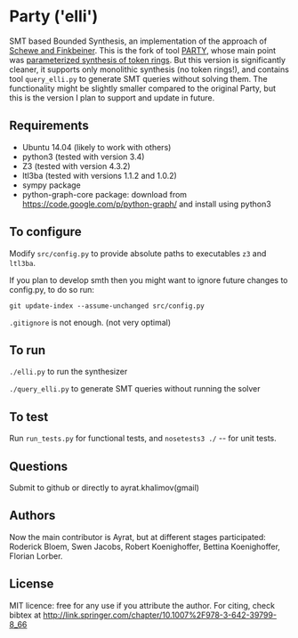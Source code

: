 # Party ('elli')

SMT based Bounded Synthesis, an implementation of the approach of 
[Schewe and Finkbeiner](https://www.react.uni-saarland.de/publications/atva07.pdf).
This is the fork of tool [PARTY](https://github.com/5nizza/Party),
whose main point was 
[parameterized synthesis of token rings](http://link.springer.com/chapter/10.1007/978-3-642-39799-8_66).
But this version is significantly cleaner,
it supports only monolithic synthesis (no token rings!), 
and contains tool `query_elli.py` to generate SMT queries without solving them.
The functionality might be slightly smaller compared to the original Party,
but this is the version I plan to support and update in future.

## Requirements
- Ubuntu 14.04 (likely to work with others)
- python3 (tested with version 3.4)
- Z3 (tested with version 4.3.2)
- ltl3ba (tested with versions 1.1.2 and 1.0.2)
- sympy package
- python-graph-core package: 
  download from 
  https://code.google.com/p/python-graph/ 
  and install using python3

## To configure
Modify `src/config.py` to provide absolute paths to executables `z3` and `ltl3ba`.

If you plan to develop smth then you might want to ignore future changes to config.py, to do so run:
	
	git update-index --assume-unchanged src/config.py

`.gitignore` is not enough.
(not very optimal)

## To run
`./elli.py` to run the synthesizer

`./query_elli.py` to generate SMT queries without running the solver

## To test
Run `run_tests.py` for functional tests, and `nosetests3 ./` -- for unit tests.

## Questions
Submit to github or directly to ayrat.khalimov(gmail)

## Authors
Now the main contributor is Ayrat, but at different stages participated:
Roderick Bloem, Swen Jacobs, Robert Koenighoffer, Bettina Koenighoffer, Florian Lorber.

## License
MIT licence: free for any use if you attribute the author. 
For citing, check bibtex at http://link.springer.com/chapter/10.1007%2F978-3-642-39799-8_66
